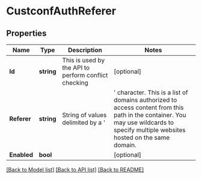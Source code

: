 # CustconfAuthReferer

## Properties

Name | Type | Description | Notes
------------ | ------------- | ------------- | -------------
**Id** | **string** | This is used by the API to perform conflict checking | [optional] 
**Referer** | **string** | String of values delimited by a &#39;|&#39; character. This is a list of domains authorized to access content from this path in the container. You may use wildcards to specify multiple websites hosted on the same domain. | [optional] 
**Enabled** | **bool** |  | [optional] 

[[Back to Model list]](../README.md#documentation-for-models) [[Back to API list]](../README.md#documentation-for-api-endpoints) [[Back to README]](../README.md)


